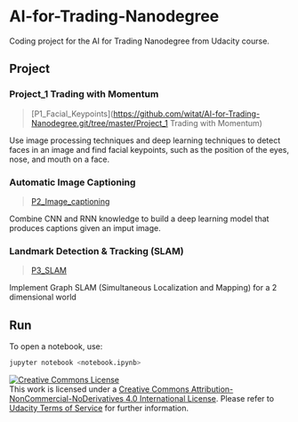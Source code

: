 # AI-for-Trading-Nanodegree
Coding project for the AI for Trading Nanodegree from Udacity course.

## Project

### Project_1 Trading with Momentum
>[P1_Facial_Keypoints](https://github.com/witat/AI-for-Trading-Nanodegree.git/tree/master/Project_1 Trading with Momentum)

Use image processing techniques and deep learning techniques to detect faces in an image and find facial keypoints, such as the position of the eyes, nose, and mouth on a face.


### Automatic Image Captioning
>[P2_Image_captioning](https://github.com/vmelan/CVND-udacity/tree/master/P2_Image_Captioning)

Combine CNN and RNN knowledge to build a deep learning model that produces captions given an imput image.

### Landmark Detection & Tracking (SLAM)
>[P3_SLAM](https://github.com/vmelan/CVND-udacity/tree/master/P3_SLAM)

Implement Graph SLAM (Simultaneous Localization and Mapping) for a 2 dimensional world

## Run
To open a notebook, use:

```bash
jupyter notebook <notebook.ipynb>
```

<a rel="license" href="http://creativecommons.org/licenses/by-nc-nd/4.0/"><img alt="Creative Commons License" style="border-width:0" src="https://i.creativecommons.org/l/by-nc-nd/4.0/88x31.png" /></a><br />This work is licensed under a <a rel="license" href="http://creativecommons.org/licenses/by-nc-nd/4.0/">Creative Commons Attribution-NonCommercial-NoDerivatives 4.0 International License</a>. Please refer to [Udacity Terms of Service](https://www.udacity.com/legal) for further information.
